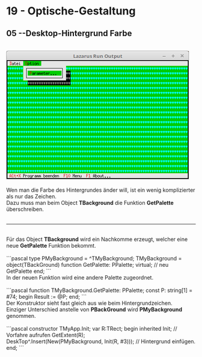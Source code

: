 # 19 - Optische-Gestaltung
## 05 --Desktop-Hintergrund Farbe
<br>
<img src="image.png" alt="Selfhtml"><br><br>
Wen man die Farbe des Hintergrundes änder will, ist ein wenig komplizierter als nur das Zeichen.<br>
Dazu muss man beim Object <b>TBackground</b> die Funktion <b>GetPalette</b> überschreiben.<br>
<br>
<hr><br>
Für das Object <b>TBackground</b> wird ein Nachkomme erzeugt, welcher eine neue <b>GetPalette</b> Funktion bekommt.<br>
<br>
```pascal
type
  PMyBackground = ^TMyBackground;
  TMyBackground = object(TBackGround)
    function GetPalette: PPalette; virtual; // neu GetPalette
  end;
```
<br>
In der neuen Funktion wird eine andere Palette zugeordnet.<br>
<br>
```pascal
  function TMyBackground.GetPalette: PPalette;
  const
    P: string[1] = #74;
  begin
    Result := @P;
  end;
```
<br>
Der Konstruktor sieht fast gleich aus wie beim Hintergrundzeichen.<br>
Einziger Unterschied anstelle von <b>PBackGround</b> wird <b>PMyBackground</b> genommen.<br>
<br>
```pascal
  constructor TMyApp.Init;
  var
    R:TRect;
  begin
    inherited Init;                                       // Vorfahre aufrufen
    GetExtent(R);
<br>
    DeskTop^.Insert(New(PMyBackground, Init(R, #3)));  // Hintergrund einfügen.
  end;
```
<br>

